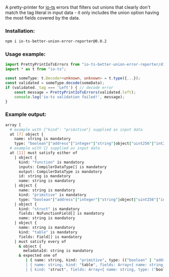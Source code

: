 A pretty-printer for [io-ts](https://github.com/gcanti/io-ts/issues/350) errors that filters out
unions that clearly don't match the tag literal in input data - it only includes the union option
having the most fields covered by the data.

### Installation:

```bash
npm i io-ts-better-union-error-reporter@0.0.2
```

### Usage example:
```typescript
import PrettyPrintIoTsErrors from "io-ts-better-union-error-reporter/dist/PrettyPrintIoTsErrors";
import * as t from "io-ts";

const someType: t.Decoder<unknown, unknown> = t.type({...});
const validated = someType.decode(someData);
if (validated._tag === 'Left') { // decode error
    const message = PrettyPrintIoTsErrors(validated.left);
    console.log('io-ts validation failed!', message);
}
```

### Example output:
```bash
array [
  # example with {"kind": "primitive"} supplied as input data
  at [7] object {
    name: string is mandatory
    type: "boolean"|"address"|"integer"|"string"|object|"uint256"|"int256"|string is mandatory
  # example with {} supplied as input data
  at [11] must satisfy either of
    | object {
      kind: "function" is mandatory
      inputs: CompilerDataType[] is mandatory
      output: CompilerDataType is mandatory
      id: string is mandatory
      name: string is mandatory
    | object {
      name: string is mandatory
      kind: "primitive" is mandatory
      type: "boolean"|"address"|"integer"|"string"|object|"uint256"|"int256"|string is mandatory
    | object {
      kind: "struct" is mandatory
      fields: NsFunctionField[] is mandatory
      name: string is mandatory
    | object {
      name: string is mandatory
      kind: "table" is mandatory
      fields: Field[] is mandatory
    | must satisfy every of
      & object {
        metadataId: string is mandatory
      & expected one of
         | { name: string, kind: "primitive", type: (("boolean" | "address" | "in...
         | { name: string, kind: "table", fields: Array<{ name: string, type: ({ ...
         | { kind: "struct", fields: Array<{ name: string, type: ("boolean" | "ad...
```
